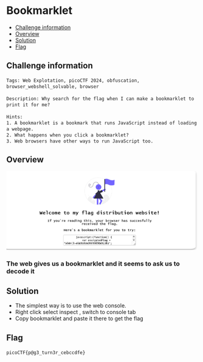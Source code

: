# Bookmarklet
- [Challenge information](#challenge-information)
- [Overview](#overview)
- [Solution](#solution)
- [Flag](#flag)
## Challenge information
```text
Tags: Web Explotation, picoCTF 2024, obfuscation, browser_webshell_solvable, browser

Description: Why search for the flag when I can make a bookmarklet to print it for me?

Hints: 
1. A bookmarklet is a bookmark that runs JavaScript instead of loading a webpage.
2. What happens when you click a bookmarklet?
3. Web browsers have other ways to run JavaScript too.
```
## Overview
![alt text](./Static/Images/Bookmarklet/image.png)  
### The web gives us a bookmarklet and it seems to ask us to decode it
## Solution
* The simplest way is to use the web console.  
* Right click select inspect , switch to console tab  
* Copy bookmarklet and paste it there to get the flag
## Flag
`picoCTF{p@g3_turn3r_cebccdfe}`